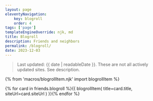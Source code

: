 ```yaml
---
layout: page
eleventyNavigation:
    key: blogroll
    order: 4
tags: ['page']
templateEngineOverride: njk, md
title: Blogroll
description: Friends and neighbors
permalink: /blogroll/
date: 2023-12-03
---
```


> Last updated: {{ date | readableDate }}. These are not all actively updated sites. See description.

{% from 'macros/blogrollItem.njk' import blogrollItem %}

<div class="display-columns display-columns--two slide-up-half-slow ml-auto mr-auto mt-sm mb-sm max-content-width">
        {% for card in friends.blogroll %}{{ blogrollItem(
            title=card.title,
            siteUrl=card.siteUrl
        ) }}{% endfor %}
</div>
